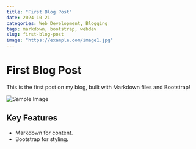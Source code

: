```yaml
---
title: "First Blog Post"
date: 2024-10-21
categories: Web Development, Blogging
tags: markdown, bootstrap, webdev
slug: first-blog-post
image: "https://example.com/image1.jpg"
---
```


# First Blog Post

This is the first post on my blog, built with Markdown files and Bootstrap!

![Sample Image](https://example.com/image1.jpg)

## Key Features

- Markdown for content.
- Bootstrap for styling.